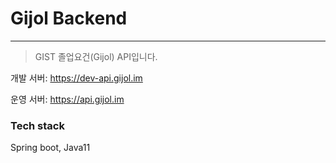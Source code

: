 # Gijol Backend
---

> GIST 졸업요건(Gijol) API입니다. 

개발 서버: https://dev-api.gijol.im

운영 서버: https://api.gijol.im


### Tech stack
Spring boot, Java11
